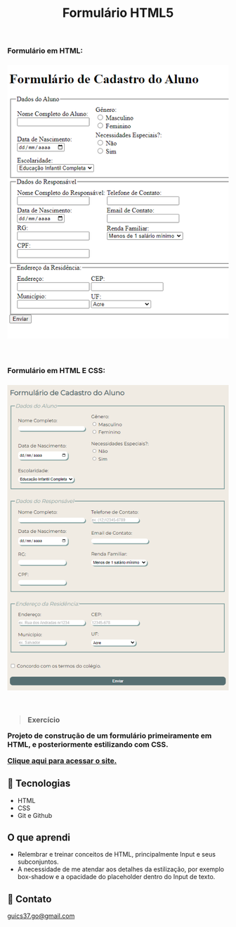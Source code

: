 <h1 align="center">Formulário HTML5</h1>

<br>

<h3>Formulário em HTML:<h3>

<kbd>![preview](./github/formulario-html.png)

<br>

<h3>Formulário em HTML E CSS:<h3>

<kbd>![preview](./github/formulario-css.png)

<br>

>Exercício

Projeto de construção de um formulário primeiramente em HTML, e posteriormente estilizando com CSS. <br>

[Clique aqui para acessar o site.](https://scgui.github.io/formulario)

## 🔧 Tecnologias

- HTML
- CSS
- Git e Github

## O que aprendi

- Relembrar e treinar conceitos de HTML, principalmente Input e seus subconjuntos.
- A necessidade de me atendar aos detalhes da estilização, por exemplo box-shadow e a opacidade do placeholder dentro do Input de texto. 

## 🔌 Contato

guics37.go@gmail.com

